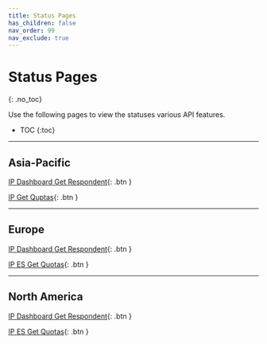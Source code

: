 ```yaml
---
title: Status Pages
has_children: false
nav_order: 99
nav_exclude: true
---
```


# Status Pages
{: .no_toc}

Use the following pages to view the statuses various API features.

* TOC
{:toc}

---

## Asia-Pacific

[IP Dashboard Get Respondent](http://stats.pingdom.com/oushrv8s0ynu/5418829){: .btn }

[IP Get Quptas](http://stats.pingdom.com/oushrv8s0ynu/5418881){: .btn }

---

## Europe

[IP Dashboard Get Respondent](http://stats.pingdom.com/oushrv8s0ynu/5418817){: .btn }

[IP ES Get Quotas](http://stats.pingdom.com/oushrv8s0ynu/5418846){: .btn }

---

## North America

[IP Dashboard Get Respondent](http://stats.pingdom.com/oushrv8s0ynu/4534068){: .btn }

[IP ES Get Quotas](http://stats.pingdom.com/oushrv8s0ynu/5418836){: .btn }

